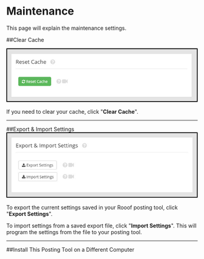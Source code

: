 # Maintenance

This page will explain the maintenance settings.

##Clear Cache

![](v6settings13.jpg)

If you need to clear your cache, click "**Clear Cache**".

---

##Export & Import Settings
![](v6settings14.jpg)

To export the current settings saved in your Rooof posting tool, click "**Export Settings**".

To import settings from a saved export file, click "**Import Settings**". This will program the settings from the file to your posting tool.

---

##Install This Posting Tool on a Different Computer
